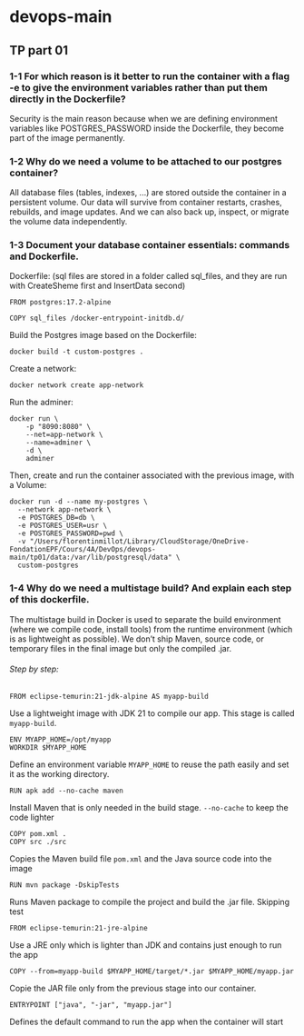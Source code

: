 # devops-main

## TP part 01

### 1-1 For which reason is it better to run the container with a flag -e to give the environment variables rather than put them directly in the Dockerfile?

Security is the main reason because when we are defining environment variables like POSTGRES_PASSWORD inside the Dockerfile, they become part of the image permanently.

### 1-2 Why do we need a volume to be attached to our postgres container?

All database files (tables, indexes, ...) are stored outside the container in a persistent volume. Our data will survive from container restarts, crashes, rebuilds, and image updates. And we can also back up, inspect, or migrate the volume data independently.

### 1-3 Document your database container essentials: commands and Dockerfile.

Dockerfile: (sql files are stored in a folder called sql_files, and they are run with CreateSheme first and InsertData second)
```
FROM postgres:17.2-alpine

COPY sql_files /docker-entrypoint-initdb.d/
```

Build the Postgres image based on the Dockerfile:
```
docker build -t custom-postgres . 
```
Create a network:
```
docker network create app-network
```
Run the adminer:
```
docker run \                  
    -p "8090:8080" \
    --net=app-network \
    --name=adminer \
    -d \
    adminer
```
Then, create and run the container associated with the previous image, with a Volume:
```
docker run -d --name my-postgres \
  --network app-network \
  -e POSTGRES_DB=db \
  -e POSTGRES_USER=usr \
  -e POSTGRES_PASSWORD=pwd \
  -v "/Users/florentinmillot/Library/CloudStorage/OneDrive-FondationEPF/Cours/4A/DevOps/devops-main/tp01/data:/var/lib/postgresql/data" \
  custom-postgres
  ```

### 1-4 Why do we need a multistage build? And explain each step of this dockerfile.

The multistage build in Docker is used to separate the build environment (where we compile code, install tools) from the runtime environment (which is as lightweight as possible). We don’t ship Maven, source code, or temporary files in the final image but only the compiled .jar.

###### Step by step:

```
FROM eclipse-temurin:21-jdk-alpine AS myapp-build
```

Use a lightweight image with JDK 21 to compile our app. This stage is called `myapp-build`.



```
ENV MYAPP_HOME=/opt/myapp
WORKDIR $MYAPP_HOME
```

Define an environment variable `MYAPP_HOME` to reuse the path easily and set it as the working directory.



```
RUN apk add --no-cache maven
```

Install Maven that is only needed in the build stage.
`--no-cache` to keep the code lighter



```
COPY pom.xml .
COPY src ./src
```

Copies the Maven build file `pom.xml` and the Java source code into the image



```
RUN mvn package -DskipTests
```

Runs Maven package to compile the project and build the .jar file. Skipping test




```
FROM eclipse-temurin:21-jre-alpine
```

Use a JRE only which is lighter than JDK and contains just enough to run the app



```
COPY --from=myapp-build $MYAPP_HOME/target/*.jar $MYAPP_HOME/myapp.jar
```

Copie the JAR file only from the previous stage into our container.



```
ENTRYPOINT ["java", "-jar", "myapp.jar"]
```

Defines the default command to run the app when the container will start



